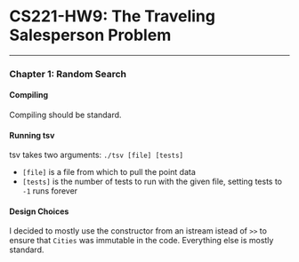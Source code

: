 # CS221-HW9: The Traveling Salesperson Problem
---
### Chapter 1: Random Search

#### Compiling
Compiling should be standard.
#### Running tsv
tsv takes two arguments:
`./tsv [file] [tests]`
- `[file]` is a file from which to pull the point data 
- `[tests]` is the number of tests to run with the given file, setting tests to `-1` runs forever
#### Design Choices
I decided to mostly use the constructor from an istream istead of `>>` to ensure that `Cities` was immutable in the code. Everything else is mostly standard.
